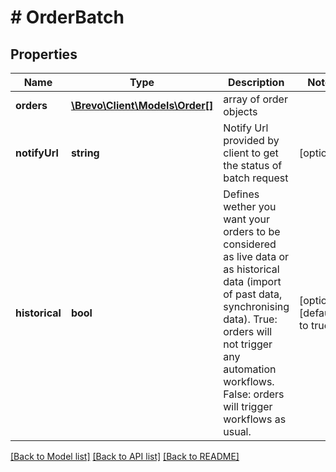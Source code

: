 # # OrderBatch

## Properties

Name | Type | Description | Notes
------------ | ------------- | ------------- | -------------
**orders** | [**\Brevo\Client\Models\Order[]**](Order.md) | array of order objects |
**notifyUrl** | **string** | Notify Url provided by client to get the status of batch request | [optional]
**historical** | **bool** | Defines wether you want your orders to be considered as live data or as historical data (import of past data, synchronising data). True: orders will not trigger any automation workflows. False: orders will trigger workflows as usual. | [optional] [default to true]

[[Back to Model list]](../../README.md#models) [[Back to API list]](../../README.md#endpoints) [[Back to README]](../../README.md)
